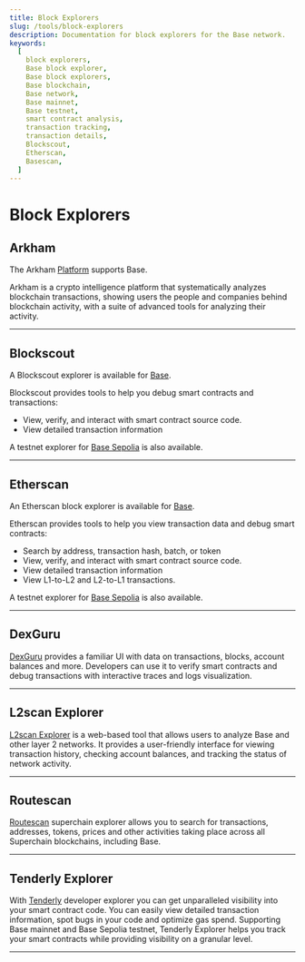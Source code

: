 ```yaml
---
title: Block Explorers
slug: /tools/block-explorers
description: Documentation for block explorers for the Base network.
keywords:
  [
    block explorers,
    Base block explorer,
    Base block explorers,
    Base blockchain,
    Base network,
    Base mainnet,
    Base testnet,
    smart contract analysis,
    transaction tracking,
    transaction details,
    Blockscout,
    Etherscan,
    Basescan,
  ]
---
```


# Block Explorers

## Arkham

The Arkham [Platform](https://platform.arkhamintelligence.com/) supports Base.

Arkham is a crypto intelligence platform that systematically analyzes blockchain transactions, showing users the people and companies behind blockchain activity, with a suite of advanced tools for analyzing their activity.

---

## Blockscout

A Blockscout explorer is available for [Base](https://base.blockscout.com/).

Blockscout provides tools to help you debug smart contracts and transactions:

- View, verify, and interact with smart contract source code.
- View detailed transaction information

A testnet explorer for [Base Sepolia](https://base-sepolia.blockscout.com/) is also available.

---

## Etherscan

An Etherscan block explorer is available for [Base](https://basescan.org).

Etherscan provides tools to help you view transaction data and debug smart contracts:

- Search by address, transaction hash, batch, or token
- View, verify, and interact with smart contract source code.
- View detailed transaction information
- View L1-to-L2 and L2-to-L1 transactions.

A testnet explorer for [Base Sepolia](https://sepolia.basescan.org/) is also available.

---

## DexGuru

[DexGuru](https://base.dex.guru) provides a familiar UI with data on transactions, blocks, account balances and more. Developers can use it to verify smart contracts and debug transactions with interactive traces and logs visualization.

---

## L2scan Explorer

[L2scan Explorer](https://base.l2scan.co/) is a web-based tool that allows users to analyze Base and other layer 2 networks. It provides a user-friendly interface for viewing transaction history, checking account balances, and tracking the status of network activity.

---

## Routescan

[Routescan](https://superscan.network/) superchain explorer allows you to search for transactions, addresses, tokens, prices and other activities taking place across all Superchain blockchains, including Base.

---

## Tenderly Explorer

With [Tenderly](https://tenderly.co/) developer explorer you can get unparalleled visibility into your smart contract code. You can easily view detailed transaction information, spot bugs in your code and optimize gas spend. Supporting Base mainnet and Base Sepolia testnet, Tenderly Explorer helps you track your smart contracts while providing visibility on a granular level.

---

